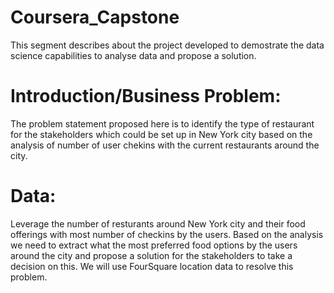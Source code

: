 # Coursera_Capstone

This segment describes about the project developed to demostrate the data science capabilities to analyse data and propose a solution.

# Introduction/Business Problem:

The problem statement proposed here is to identify the type of restaurant for the stakeholders which could be set up in New York city based on the analysis of number of user chekins with the current restaurants around the city.

# Data:
Leverage the number of resturants around New York city and their food offerings with most number of checkins by the users. Based on the analysis we need to extract what the most preferred food options by the users around the city and propose a solution for the stakeholders to take a decision on this. We will use FourSquare location data to resolve this problem. 
